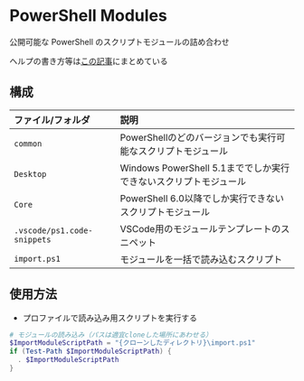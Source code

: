 # PowerShell Modules

公開可能な PowerShell のスクリプトモジュールの詰め合わせ

ヘルプの書き方等は[この記事](https://qiita.com/www-tacos/items/200e88dec661400c2bb9)にまとめている

## 構成

| ファイル/フォルダ           | 説明                                                             |
| :-------------------------- | :--------------------------------------------------------------- |
| `common`                    | PowerShellのどのバージョンでも実行可能なスクリプトモジュール     |
| `Desktop`                   | Windows PowerShell 5.1まででしか実行できないスクリプトモジュール |
| `Core`                      | PowerShell 6.0以降でしか実行できないスクリプトモジュール         |
| `.vscode/ps1.code-snippets` | VSCode用のモジュールテンプレートのスニペット                     |
| `import.ps1`                | モジュールを一括で読み込むスクリプト                             |

## 使用方法

* プロファイルで読み込み用スクリプトを実行する

```powershell
# モジュールの読み込み（パスは適宜cloneした場所にあわせる）
$ImportModuleScriptPath = "{クローンしたディレクトリ}\import.ps1"
if (Test-Path $ImportModuleScriptPath) {
  . $ImportModuleScriptPath
}
```
